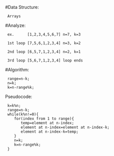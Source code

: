  #Data Structure:
  
     Arrays
     
 #Analyze: 
 
     ex.      [1,2,3,4,5,6,7] n=7, k=3 

     1st loop [7,5,6,1,2,3,4] n=3, k=2

     2nd loop [6,5,7,1,2,3,4] n=2, k=1
     
     3rd loop [5,6,7,1,2,3,4] loop ends
     
 #Algorithm:
 
     range=n-k;
     n=k;
     k=n-range%k;

 Pseudocode:
 
     k=k%n;  
     range=n-k;
     while(k%n!=0){
        for(index from 1 to range){
           temp=element at n-index;
           element at n-index=element at n-index-k;
           element at n-index-k=temp;
        }
        n=k;
        k=n-range%k;
     }
